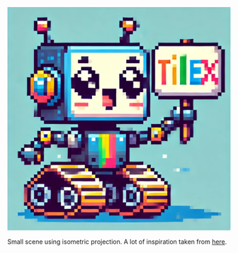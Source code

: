 ![Cute robot](/assets/tileX.png)

Small scene using isometric projection. A lot of inspiration taken from [here](https://pikuma.com/blog/isometric-projection-in-games).
